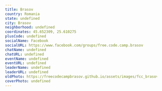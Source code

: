 ```yaml
---
title: Brasov
country: Romania
state: undefined
city: Brasov
neighborhood: undefined
coordinates: 45.652309, 25.610275
plusCode: undefined
socialName: Facebook
socialURL: https://www.facebook.com/groups/free.code.camp.brasov
chatName: undefined
chatURL: undefined
eventName: undefined
eventURL: undefined
leaderName: undefined
leaderURL: undefined
oldPhoto: https://freecodecampbrasov.github.io/assets/images/fcc_brasov_campsites.jpg
coverPhoto: undefined
---
```

